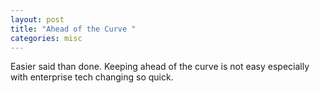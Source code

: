 ```yaml
---
layout: post
title: "Ahead of the Curve "
categories: misc
---
```


Easier said than done. Keeping ahead of the curve is not easy especially with enterprise tech changing so quick. 

